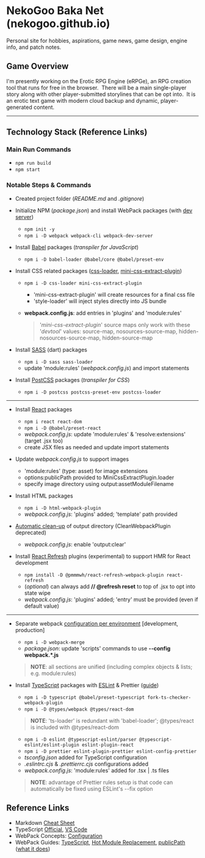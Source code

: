 # NekoGoo Baka Net (nekogoo.github.io)

Personal site for hobbies, aspirations, game news, game design, engine info, and patch notes.

## Game Overview

I'm presently working on the Erotic RPG Engine (eRPGe), an RPG creation tool that runs for free in the browser.&nbsp; There will be a main single-player story along with other player-submitted storylines that can be opt into.&nbsp; It is an erotic text game with modern cloud backup and dynamic, player-generated content.

---

<!-- ## System Inspirations

> **Game Features**: The rules that govern and guide player actions in relation to the game world's response to them.

- Corruption of Champions [Wiki](https://wiki.smutosaur.us/CoC/Main_Page 'Erotic browser based flash text game')
- Sims 3 [Wikia](http://sims.wikia.com/wiki/The_Sims_Resource 'fan site'), [Relationships](https://strategywiki.org/wiki/The_Sims_3/Relationships 'Basic concepts to relationships in the Sims 3'), [Life States](https://sims.fandom.com/wiki/Life_state 'Special appearance and abilities')

--- -->

## Technology Stack (Reference Links)

### Main Run Commands

- `npm run build`
- `npm start`

### Notable Steps & Commands

- Created project folder (_README.md_ and _.gitignore_)
- Initialize NPM (_package.json_) and install WebPack packages (with [dev server](https://github.com/webpack/webpack-dev-server))

  - `npm init -y`
  - `npm i -D webpack webpack-cli webpack-dev-server`

- Install [Babel](https://babeljs.io) packages (_transpiler for JavaScript_)

  - `npm i -D babel-loader @babel/core @babel/preset-env`

- Install CSS related packages ([css-loader](https://github.com/webpack-contrib/css-loader), [mini-css-extract-plugin](https://github.com/webpack-contrib/mini-css-extract-plugin))

  - `npm i -D css-loader mini-css-extract-plugin`

    - 'mini-css-extract-plugin' will create resources for a final css file
    - 'style-loader' will inject styles directly into JS bundle

  - **webpack.config.js**: add entries in 'plugins' and 'module:rules'

    > '_mini-css-extract-plugin_' source maps only work with these '_devtool_' values: source-map, nosources-source-map, hidden-nosources-source-map, hidden-source-map

- Install [SASS](https://www.w3schools.com/sass/default.php) (dart) packages

  - `npm i -D sass sass-loader`
  - update 'module:rules' (_webpack.config.js_) and import statements

- Install [PostCSS](https://postcss.org) packages (_transpiler for CSS_)

  - `npm i -D postcss postcss-preset-env postcss-loader`

---

- Install [React](https://reactjs.org) packages

  - `npm i react react-dom`
  - `npm i -D @babel/preset-react`
  - _webpack.config.js_: update 'module:rules' & 'resolve:extensions' (target .jsx too)
  - create JSX files as needed and update import statements

- Update _webpack.config.js_ to support images

  - 'module:rules' (type: asset) for image extensions
  - options:publicPath provided to MiniCssExtractPlugin.loader
  - specify image directory using output:assetModuleFilename

- Install HTML packages

  - `npm i -D html-webpack-plugin`
  - _webpack.config.js_: 'plugins' added; 'template' path provided

- [Automatic clean-up](https://webpack.js.org/guides/output-management/#cleaning-up-the-dist-folder) of output directory (CleanWebpackPlugin deprecated)

  - _webpack.config.js_: enable 'output:clear'

- Install [React Refresh](https://github.com/pmmmwh/react-refresh-webpack-plugin) plugins (experimental) to support HMR for React development

  - `npm install -D @pmmmwh/react-refresh-webpack-plugin react-refresh`
  - (_optional_) can always add **// @refresh reset** to top of .jsx to opt into state wipe
  - _webpack.config.js_: 'plugins' added; 'entry' must be provided (even if default value)

---

- Separate webpack [configuration per environment](https://webpack.js.org/guides/production) [development, production]

  - `npm i -D webpack-merge`
  - _package.json_: update 'scripts' commands to use **--config webpack.\*.js**

  > **NOTE**: all sections are unified (including complex objects & lists; e.g. module:rules)

- Install [TypeScript](https://webpack.js.org/guides/typescript) packages with [ESLint](https://eslint.org) & Prettier ([guide](https://dev.to/robertcoopercode/using-eslint-and-prettier-in-a-typescript-project-53jb))

  - `npm i -D typescript @babel/preset-typescript fork-ts-checker-webpack-plugin`
  - `npm i -D @types/webpack @types/react-dom`

  > **NOTE**: 'ts-loader' is redundant with 'babel-loader'; @types/react is included with @types/react-dom

  - `npm i -D eslint @typescript-eslint/parser @typescript-eslint/eslint-plugin eslint-plugin-react`
  - `npm i -D prettier eslint-plugin-prettier eslint-config-prettier`
  - _tsconfig.json_ added for TypeScript configuration
  - _.eslintrc.cjs_ & _.prettierrc.cjs_ configurations added
  - _webpack.config.js_: 'module:rules' added for .tsx | .ts files

  > **NOTE**: advantage of Prettier rules setup is that code can automatically be fixed using ESLint's --fix option

## Reference Links

- Markdown [Cheat Sheet](https://www.markdownguide.org/cheat-sheet 'A quick reference to the Markdown syntax')
- TypeScript [Official](https://www.typescriptlang.org/docs 'TypeScript Official Documentation'), [VS Code](https://code.visualstudio.com/docs/languages/typescript 'TypeScript in Visual Studio Code')
- WebPack Concepts: [Configuration](https://webpack.js.org/concepts/configuration)
- WebPack Guides: [TypeScript](https://webpack.js.org/guides/typescript), [Hot Module Replacement](https://webpack.js.org/guides/hot-module-replacement), [publicPath](https://webpack.js.org/guides/public-path) ([what it does](https://stackoverflow.com/questions/28846814/what-does-publicpath-in-webpack-do))
